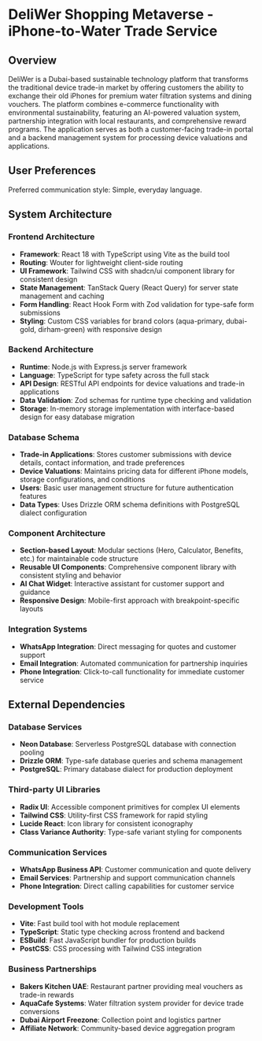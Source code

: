 # DeliWer Shopping Metaverse - iPhone-to-Water Trade Service

## Overview

DeliWer is a Dubai-based sustainable technology platform that transforms the traditional device trade-in market by offering customers the ability to exchange their old iPhones for premium water filtration systems and dining vouchers. The platform combines e-commerce functionality with environmental sustainability, featuring an AI-powered valuation system, partnership integration with local restaurants, and comprehensive reward programs. The application serves as both a customer-facing trade-in portal and a backend management system for processing device valuations and applications.

## User Preferences

Preferred communication style: Simple, everyday language.

## System Architecture

### Frontend Architecture
- **Framework**: React 18 with TypeScript using Vite as the build tool
- **Routing**: Wouter for lightweight client-side routing
- **UI Framework**: Tailwind CSS with shadcn/ui component library for consistent design
- **State Management**: TanStack Query (React Query) for server state management and caching
- **Form Handling**: React Hook Form with Zod validation for type-safe form submissions
- **Styling**: Custom CSS variables for brand colors (aqua-primary, dubai-gold, dirham-green) with responsive design

### Backend Architecture
- **Runtime**: Node.js with Express.js server framework
- **Language**: TypeScript for type safety across the full stack
- **API Design**: RESTful API endpoints for device valuations and trade-in applications
- **Data Validation**: Zod schemas for runtime type checking and validation
- **Storage**: In-memory storage implementation with interface-based design for easy database migration

### Database Schema
- **Trade-in Applications**: Stores customer submissions with device details, contact information, and trade preferences
- **Device Valuations**: Maintains pricing data for different iPhone models, storage configurations, and conditions
- **Users**: Basic user management structure for future authentication features
- **Data Types**: Uses Drizzle ORM schema definitions with PostgreSQL dialect configuration

### Component Architecture
- **Section-based Layout**: Modular sections (Hero, Calculator, Benefits, etc.) for maintainable code structure
- **Reusable UI Components**: Comprehensive component library with consistent styling and behavior
- **AI Chat Widget**: Interactive assistant for customer support and guidance
- **Responsive Design**: Mobile-first approach with breakpoint-specific layouts

### Integration Systems
- **WhatsApp Integration**: Direct messaging for quotes and customer support
- **Email Integration**: Automated communication for partnership inquiries
- **Phone Integration**: Click-to-call functionality for immediate customer service

## External Dependencies

### Database Services
- **Neon Database**: Serverless PostgreSQL database with connection pooling
- **Drizzle ORM**: Type-safe database queries and schema management
- **PostgreSQL**: Primary database dialect for production deployment

### Third-party UI Libraries
- **Radix UI**: Accessible component primitives for complex UI elements
- **Tailwind CSS**: Utility-first CSS framework for rapid styling
- **Lucide React**: Icon library for consistent iconography
- **Class Variance Authority**: Type-safe variant styling for components

### Communication Services
- **WhatsApp Business API**: Customer communication and quote delivery
- **Email Services**: Partnership and support communication channels
- **Phone Integration**: Direct calling capabilities for customer service

### Development Tools
- **Vite**: Fast build tool with hot module replacement
- **TypeScript**: Static type checking across frontend and backend
- **ESBuild**: Fast JavaScript bundler for production builds
- **PostCSS**: CSS processing with Tailwind CSS integration

### Business Partnerships
- **Bakers Kitchen UAE**: Restaurant partner providing meal vouchers as trade-in rewards
- **AquaCafe Systems**: Water filtration system provider for device trade conversions
- **Dubai Airport Freezone**: Collection point and logistics partner
- **Affiliate Network**: Community-based device aggregation program